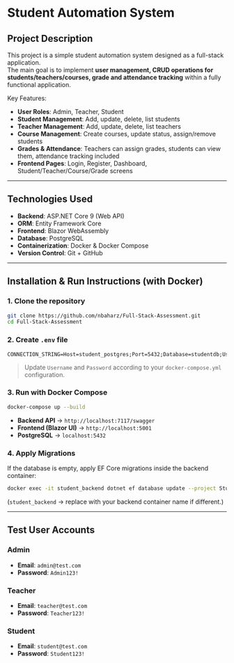 # Student Automation System

## Project Description
This project is a simple student automation system designed as a full-stack application.  
The main goal is to implement **user management, CRUD operations for students/teachers/courses, grade and attendance tracking** within a fully functional application.  

Key Features:
- **User Roles**: Admin, Teacher, Student  
- **Student Management**: Add, update, delete, list students  
- **Teacher Management**: Add, update, delete, list teachers  
- **Course Management**: Create courses, update status, assign/remove students  
- **Grades & Attendance**: Teachers can assign grades, students can view them, attendance tracking included  
- **Frontend Pages**: Login, Register, Dashboard, Student/Teacher/Course/Grade screens  

---

## Technologies Used
- **Backend**: ASP.NET Core 9 (Web API)  
- **ORM**: Entity Framework Core  
- **Frontend**: Blazor WebAssembly  
- **Database**: PostgreSQL  
- **Containerization**: Docker & Docker Compose  
- **Version Control**: Git + GitHub  

---

## Installation & Run Instructions (with Docker)

### 1. Clone the repository
```bash
git clone https://github.com/nbaharz/Full-Stack-Assessment.git
cd Full-Stack-Assessment
```

### 2. Create `.env` file
```env
CONNECTION_STRING=Host=student_postgres;Port=5432;Database=studentdb;Username=postgres;Password=postgres
```

> Update `Username` and `Password` according to your `docker-compose.yml` configuration.  

### 3. Run with Docker Compose
```bash
docker-compose up --build
```

- **Backend API** → `http://localhost:7117/swagger`  
- **Frontend (Blazor UI)** → `http://localhost:5001`  
- **PostgreSQL** → `localhost:5432`  

### 4. Apply Migrations
If the database is empty, apply EF Core migrations inside the backend container:
```bash
docker exec -it student_backend dotnet ef database update --project StudentAutomationAPI
```

(`student_backend` → replace with your backend container name if different.)  

---

## Test User Accounts

### Admin
- **Email**: `admin@test.com`  
- **Password**: `Admin123!`  

### Teacher
- **Email**: `teacher@test.com`  
- **Password**: `Teacher123!`  

### Student
- **Email**: `student@test.com`  
- **Password**: `Student123!`  

